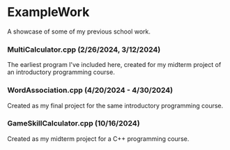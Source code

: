 # ExampleWork
A showcase of some of my previous school work.

### MultiCalculator.cpp (2/26/2024, 3/12/2024)
The earliest program I've included here, created for my midterm project of an introductory programming course.

### WordAssociation.cpp (4/20/2024 - 4/30/2024)
Created as my final project for the same introductory programming course.

### GameSkillCalculator.cpp (10/16/2024)
Created as my midterm project for a C++ programming course.
